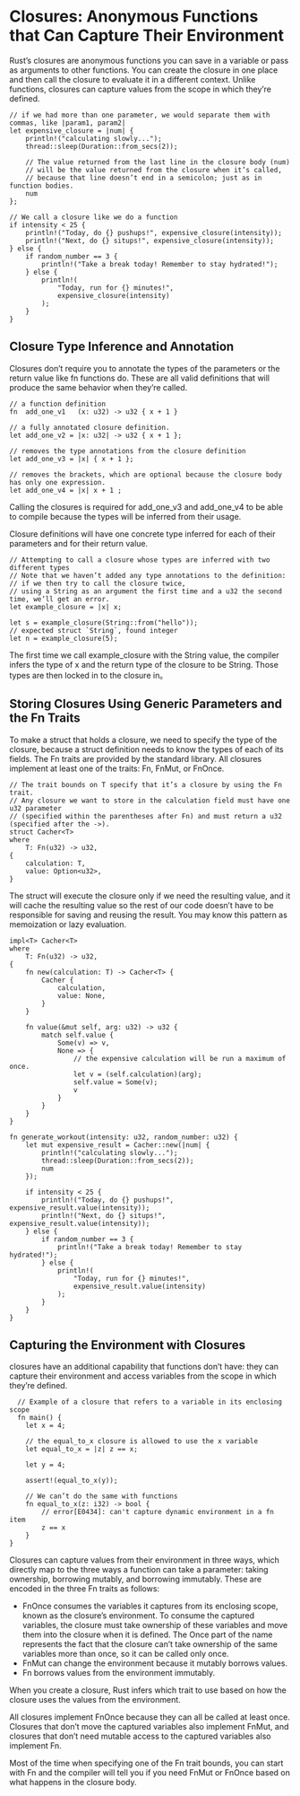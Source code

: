 # Closures: Anonymous Functions that Can Capture Their Environment
Rust’s closures are anonymous functions you can save in a variable or pass as arguments to other functions. 
You can create the closure in one place and then call the closure to evaluate it in a different context. 
Unlike functions, closures can capture values from the scope in which they’re defined. 

    // if we had more than one parameter, we would separate them with commas, like |param1, param2|
    let expensive_closure = |num| {
        println!("calculating slowly...");
        thread::sleep(Duration::from_secs(2));
        
        // The value returned from the last line in the closure body (num) 
        // will be the value returned from the closure when it’s called, 
        // because that line doesn’t end in a semicolon; just as in function bodies.
        num
    };
    
    // We call a closure like we do a function
    if intensity < 25 {
        println!("Today, do {} pushups!", expensive_closure(intensity));
        println!("Next, do {} situps!", expensive_closure(intensity));
    } else {
        if random_number == 3 {
            println!("Take a break today! Remember to stay hydrated!");
        } else {
            println!(
                "Today, run for {} minutes!",
                expensive_closure(intensity)
            );
        }
    }

## Closure Type Inference and Annotation
Closures don’t require you to annotate the types of the parameters or the return value like fn functions do.
These are all valid definitions that will produce the same behavior when they’re called.

    // a function definition
    fn  add_one_v1   (x: u32) -> u32 { x + 1 }
    
    // a fully annotated closure definition.
    let add_one_v2 = |x: u32| -> u32 { x + 1 };
    
    // removes the type annotations from the closure definition
    let add_one_v3 = |x| { x + 1 };
    
    // removes the brackets, which are optional because the closure body has only one expression.
    let add_one_v4 = |x| x + 1 ;

Calling the closures is required for add_one_v3 and add_one_v4 to be able to compile because the types will be inferred from their usage.

Closure definitions will have one concrete type inferred for each of their parameters and for their return value.

    // Attempting to call a closure whose types are inferred with two different types
    // Note that we haven’t added any type annotations to the definition: 
    // if we then try to call the closure twice, 
    // using a String as an argument the first time and a u32 the second time, we’ll get an error.
    let example_closure = |x| x;

    let s = example_closure(String::from("hello"));
    // expected struct `String`, found integer
    let n = example_closure(5);
    
The first time we call example_closure with the String value, the compiler infers the type of x and the return type of the closure to be String. 
Those types are then locked in to the closure in。


## Storing Closures Using Generic Parameters and the Fn Traits
To make a struct that holds a closure, we need to specify the type of the closure, because a struct definition needs to know the types of each of its fields. 
The Fn traits are provided by the standard library. All closures implement at least one of the traits: Fn, FnMut, or FnOnce. 

    // The trait bounds on T specify that it’s a closure by using the Fn trait. 
    // Any closure we want to store in the calculation field must have one u32 parameter 
    // (specified within the parentheses after Fn) and must return a u32 (specified after the ->).
    struct Cacher<T>
    where
        T: Fn(u32) -> u32,
    {
        calculation: T,
        value: Option<u32>,
    }
    
  The struct will execute the closure only if we need the resulting value, and it will cache the resulting value so the rest of our code doesn’t have to be responsible for saving and reusing the result. You may know this pattern as memoization or lazy evaluation.
  
    impl<T> Cacher<T>
    where
        T: Fn(u32) -> u32,
    {
        fn new(calculation: T) -> Cacher<T> {
            Cacher {
                calculation,
                value: None,
            }
        }

        fn value(&mut self, arg: u32) -> u32 {
            match self.value {
                Some(v) => v,
                None => {
                    // the expensive calculation will be run a maximum of once.
                    let v = (self.calculation)(arg);
                    self.value = Some(v);
                    v
                }
            }
        }
    }
    
    fn generate_workout(intensity: u32, random_number: u32) {
        let mut expensive_result = Cacher::new(|num| {
            println!("calculating slowly...");
            thread::sleep(Duration::from_secs(2));
            num
        });

        if intensity < 25 {
            println!("Today, do {} pushups!", expensive_result.value(intensity));
            println!("Next, do {} situps!", expensive_result.value(intensity));
        } else {
            if random_number == 3 {
                println!("Take a break today! Remember to stay hydrated!");
            } else {
                println!(
                    "Today, run for {} minutes!",
                    expensive_result.value(intensity)
                );
            }
        }
    }
    
  ## Capturing the Environment with Closures
  closures have an additional capability that functions don’t have: they can capture their environment and access variables from the scope in which they’re defined.
      
      // Example of a closure that refers to a variable in its enclosing scope
      fn main() {
        let x = 4;

        // the equal_to_x closure is allowed to use the x variable
        let equal_to_x = |z| z == x;

        let y = 4;

        assert!(equal_to_x(y));
        
        // We can’t do the same with functions
        fn equal_to_x(z: i32) -> bool {
            // error[E0434]: can't capture dynamic environment in a fn item
            z == x
        }
    }


Closures can capture values from their environment in three ways, which directly map to the three ways a function can take a parameter: taking ownership, borrowing mutably, and borrowing immutably. These are encoded in the three Fn traits as follows:

* FnOnce consumes the variables it captures from its enclosing scope, known as the closure’s environment. To consume the captured variables, the closure must take ownership of these variables and move them into the closure when it is defined. The Once part of the name represents the fact that the closure can’t take ownership of the same variables more than once, so it can be called only once.
* FnMut can change the environment because it mutably borrows values.
* Fn borrows values from the environment immutably.

When you create a closure, Rust infers which trait to use based on how the closure uses the values from the environment. 

All closures implement FnOnce because they can all be called at least once. 
Closures that don’t move the captured variables also implement FnMut, and closures that don’t need mutable access to the captured variables also implement Fn. 

Most of the time when specifying one of the Fn trait bounds, you can start with Fn and the compiler will tell you if you need FnMut or FnOnce based on what happens in the closure body.
